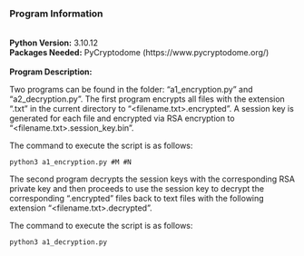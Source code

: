 <h3>Program Information</h3><br>
<b>Python Version:</b> 3.10.12<br>
<b>Packages Needed:</b> PyCryptodome (https://www.pycryptodome.org/)<br>
<br>
<b>Program Description:</b><br>
<p>
Two programs can be found in the folder: “a1_encryption.py” and “a2_decryption.py”. 
The first program encrypts all files with the extension “.txt” in the current directory to “&lt;filename.txt&gt;.encrypted”. A session key is generated for each file and encrypted via RSA encryption to “&lt;filename.txt&gt;.session_key.bin”.
</p>
<p>The command to execute the script is as follows: </p>
<code>python3 a1_encryption.py #M #N</code>

<p>
The second program decrypts the session keys with the corresponding RSA private key and then proceeds to use the session key to decrypt the corresponding “.encrypted” files back to text files with the following extension “&lt;filename.txt&gt;.decrypted”.
</p>
<p>The command to execute the script is as follows: </p>

<code>python3 a1_decryption.py</code>

